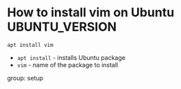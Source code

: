 # How to install vim on Ubuntu UBUNTU_VERSION

```vim
apt install vim
```

- `apt install` - installs Ubuntu package
- `vim` - name of the package to install

group: setup


